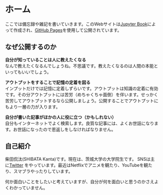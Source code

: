 # ホーム
ここでは備忘録や雑記を書いていきます。このWebサイトは[Jupyter Book](https://jupyterbook.org/)によって作成され、[GitHub Pages](https://docs.github.com/ja/pages)を使用して公開されています。

## なぜ公開するのか

**自分が知っていることは人に教えたくなる** <br>
なんで教えたくなるんでしょうね。不思議です。教えたくなるのは人間の本能といってもいいでしょう。

**アウトプットをすることで記憶の定着を図る** <br>
インプットだけでは記憶に定着しずらいです。アウトプットは知識の定着に有効です。その分アウトプットには苦労（めちゃくちゃ面倒）を伴います。せっかく苦労してアウトプットするなら公開しましょう。公開することでアウトプットにもより一層の力が入ります。

**自分が書いた記事がほかの人に役に立つ（かもしれない）** <br>
自分もインターネットでよく検索します。良質な記事には、よくお世話になります。お世話になったので恩返しをしなければなりません。

## 自己紹介
柴田侃汰(SHIBATA Kanta)です。現在は、茨城大学の大学院生です。
SNSは主に[Twitter](https://twitter.com/kk12ildo25)
をやっています。最近はNetflixでアニメを観たり、YouTubeを観たり、スマブラやったりしています。

何か面白いことをしたいと考えていますが、自分が何を面白いと思うのかさえよくわかっていません。